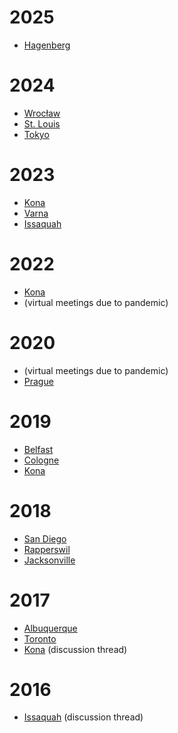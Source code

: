 # 2025

* [Hagenberg](2025/02-Hagenberg.md)

# 2024

* [Wrocław](https://www.reddit.com/r/cpp/comments/1ienpc7/202411_wrocław_iso_c_committee_trip_report_fifth/)
* [St. Louis](https://www.reddit.com/r/cpp/comments/1dwc7f2/202406_st_louis_iso_c_committee_trip_report/)
* [Tokyo](https://www.reddit.com/r/cpp/comments/1bloatw/202403_tokyo_iso_c_committee_trip_report_third/)

# 2023

* [Kona](https://www.reddit.com/r/cpp/comments/17vnfqq/202311_kona_iso_c_committee_trip_report_second/)
* [Varna](https://www.reddit.com/r/cpp/comments/14h4ono/202306_varna_iso_c_committee_trip_report_first/)
* [Issaquah](https://www.reddit.com/r/cpp/comments/112ef9t/202302_issaquah_iso_c_committee_trip_report_c23/)

# 2022

* [Kona](https://www.reddit.com/r/cpp/comments/yxuqp7/202211_kona_iso_c_committee_trip_report_c23_first/)
* (virtual meetings due to pandemic)

# 2020

* (virtual meetings due to pandemic)
* [Prague](https://www.reddit.com/r/cpp/comments/f47x4o/202002_prague_iso_c_committee_trip_report_c20_is/)

# 2019

* [Belfast](https://www.reddit.com/r/cpp/comments/dtuov8/201911_belfast_iso_c_committee_trip_report/)
* [Cologne](https://www.reddit.com/r/cpp/comments/cfk9de/201907_cologne_iso_c_committee_trip_report_the/)
* [Kona](https://old.reddit.com/r/cpp/comments/au0c4x/201902_kona_iso_c_committee_trip_report_c20/)

# 2018

* [San Diego](https://www.reddit.com/r/cpp/comments/9vwvbz/2018_san_diego_iso_c_committee_trip_report_ranges)
* [Rapperswil](https://www.reddit.com/r/cpp/comments/8prqzm/2018_rapperswil_iso_c_committee_trip_report/)
* [Jacksonville](https://www.reddit.com/r/cpp/comments/854mu9/2018_jacksonville_iso_c_committee_reddit_trip/)

# 2017

* [Albuquerque](https://www.reddit.com/r/cpp/comments/7ca2sh/2017_albuquerque_iso_c_committee_reddit_trip/)
* [Toronto](https://www.reddit.com/r/cpp/comments/6ngkgc/2017_toronto_iso_c_committee_discussion_thread/)
* [Kona](https://www.reddit.com/live/yja7subcikd4) (discussion thread)

# 2016

* [Issaquah](https://www.reddit.com/live/xx2k16ryk30m/) (discussion thread)

